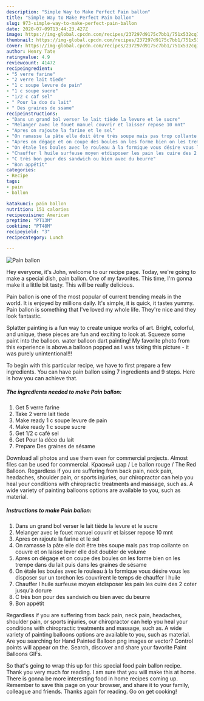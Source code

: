 ```yaml
---
description: "Simple Way to Make Perfect Pain ballon"
title: "Simple Way to Make Perfect Pain ballon"
slug: 973-simple-way-to-make-perfect-pain-ballon
date: 2020-07-09T13:44:23.427Z
image: https://img-global.cpcdn.com/recipes/237297d9175c7bb1/751x532cq70/pain-ballon-photo-principale-de-la-recette.jpg
thumbnail: https://img-global.cpcdn.com/recipes/237297d9175c7bb1/751x532cq70/pain-ballon-photo-principale-de-la-recette.jpg
cover: https://img-global.cpcdn.com/recipes/237297d9175c7bb1/751x532cq70/pain-ballon-photo-principale-de-la-recette.jpg
author: Henry Tate
ratingvalue: 4.9
reviewcount: 41472
recipeingredient:
- "5 verre farine"
- "2 verre lait tiede"
- "1 c soupe levure de pain"
- "1 c soupe sucre"
- "1/2 c caf sel"
- " Pour la dco du lait"
- " Des graines de ssame"
recipeinstructions:
- "Dans un grand bol verser le lait tiède la levure et le sucre"
- "Melanger avec le fouet manuel couvrir et laisser repose 10 mnt"
- "Apres on rajoute la farine et le sel"
- "On ramasse la pâte elle doit être très soupe mais pas trop collante on couvre et on laisse lever elle doit doubler de volume"
- "Apres on dégage et on coupe des boules on les forme bien on les trempe dans du lait puis dans les graines de sésame"
- "On étale les boules avec le rouleau à la formique vous désire vous les disposer sur un torchon les couvrirent le temps de chauffer l huile"
- "Chauffer l huile surfeuse moyen etdisposer les pain les cuire des 2 coter jusqu&#39;à dorure"
- "C très bon pour des sandwich ou bien avec du beurre"
- "Bon appétit"
categories:
- Recipe
tags:
- pain
- ballon

katakunci: pain ballon 
nutrition: 151 calories
recipecuisine: American
preptime: "PT13M"
cooktime: "PT48M"
recipeyield: "3"
recipecategory: Lunch

---
```



![Pain ballon](https://img-global.cpcdn.com/recipes/237297d9175c7bb1/751x532cq70/pain-ballon-photo-principale-de-la-recette.jpg)

Hey everyone, it's John, welcome to our recipe page. Today, we're going to make a special dish, pain ballon. One of my favorites. This time, I'm gonna make it a little bit tasty. This will be really delicious.

Pain ballon is one of the most popular of current trending meals in the world. It is enjoyed by millions daily. It's simple, it is quick, it tastes yummy. Pain ballon is something that I've loved my whole life. They're nice and they look fantastic.

Splatter painting is a fun way to create unique works of art. Bright, colorful, and unique, these pieces are fun and exciting to look at. Squeeze some paint into the balloon. water balloon dart painting! My favorite photo from this experience is above.a balloon popped as I was taking this picture - it was purely unintentional!!!


To begin with this particular recipe, we have to first prepare a few ingredients. You can have pain ballon using 7 ingredients and 9 steps. Here is how you can achieve that.

<!--inarticleads1-->

##### The ingredients needed to make Pain ballon:

1. Get 5 verre farine
1. Take 2 verre lait tiede
1. Make ready 1 c soupe levure de pain
1. Make ready 1 c soupe sucre
1. Get 1/2 c café sel
1. Get  Pour la déco du lait
1. Prepare  Des graines de sésame


Download all photos and use them even for commercial projects. Almost files can be used for commercial. Красный шар / Le ballon rouge / The Red Balloon. Regardless if you are suffering from back pain, neck pain, headaches, shoulder pain, or sports injuries, our chiropractor can help you heal your conditions with chiropractic treatments and massage, such as. A wide variety of painting balloons options are available to you, such as material. 

<!--inarticleads2-->

##### Instructions to make Pain ballon:

1. Dans un grand bol verser le lait tiède la levure et le sucre
1. Melanger avec le fouet manuel couvrir et laisser repose 10 mnt
1. Apres on rajoute la farine et le sel
1. On ramasse la pâte elle doit être très soupe mais pas trop collante on couvre et on laisse lever elle doit doubler de volume
1. Apres on dégage et on coupe des boules on les forme bien on les trempe dans du lait puis dans les graines de sésame
1. On étale les boules avec le rouleau à la formique vous désire vous les disposer sur un torchon les couvrirent le temps de chauffer l huile
1. Chauffer l huile surfeuse moyen etdisposer les pain les cuire des 2 coter jusqu&#39;à dorure
1. C très bon pour des sandwich ou bien avec du beurre
1. Bon appétit


Regardless if you are suffering from back pain, neck pain, headaches, shoulder pain, or sports injuries, our chiropractor can help you heal your conditions with chiropractic treatments and massage, such as. A wide variety of painting balloons options are available to you, such as material. Are you searching for Hand Painted Balloon png images or vector? Control points will appear on the. Search, discover and share your favorite Paint Balloons GIFs. 

So that's going to wrap this up for this special food pain ballon recipe. Thank you very much for reading. I am sure that you will make this at home. There is gonna be more interesting food in home recipes coming up. Remember to save this page on your browser, and share it to your family, colleague and friends. Thanks again for reading. Go on get cooking!
